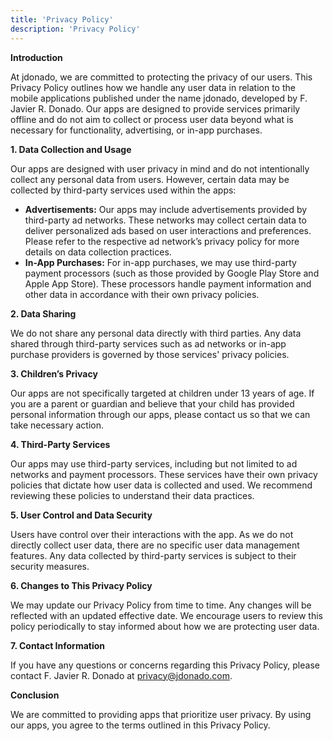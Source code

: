 ```yaml
---
title: 'Privacy Policy'
description: 'Privacy Policy'
---
```


**Introduction**

At jdonado, we are committed to protecting the privacy of our users. This Privacy Policy outlines how we handle any user data in relation to the mobile applications published under the name jdonado, developed by F. Javier R. Donado. Our apps are designed to provide services primarily offline and do not aim to collect or process user data beyond what is necessary for functionality, advertising, or in-app purchases.

**1. Data Collection and Usage**

Our apps are designed with user privacy in mind and do not intentionally collect any personal data from users. However, certain data may be collected by third-party services used within the apps:

- **Advertisements:** Our apps may include advertisements provided by third-party ad networks. These networks may collect certain data to deliver personalized ads based on user interactions and preferences. Please refer to the respective ad network’s privacy policy for more details on data collection practices.
- **In-App Purchases:** For in-app purchases, we may use third-party payment processors (such as those provided by Google Play Store and Apple App Store). These processors handle payment information and other data in accordance with their own privacy policies.

**2. Data Sharing**

We do not share any personal data directly with third parties. Any data shared through third-party services such as ad networks or in-app purchase providers is governed by those services' privacy policies.

**3. Children’s Privacy**

Our apps are not specifically targeted at children under 13 years of age. If you are a parent or guardian and believe that your child has provided personal information through our apps, please contact us so that we can take necessary action.

**4. Third-Party Services**

Our apps may use third-party services, including but not limited to ad networks and payment processors. These services have their own privacy policies that dictate how user data is collected and used. We recommend reviewing these policies to understand their data practices.

**5. User Control and Data Security**

Users have control over their interactions with the app. As we do not directly collect user data, there are no specific user data management features. Any data collected by third-party services is subject to their security measures.

**6. Changes to This Privacy Policy**

We may update our Privacy Policy from time to time. Any changes will be reflected with an updated effective date. We encourage users to review this policy periodically to stay informed about how we are protecting user data.

**7. Contact Information**

If you have any questions or concerns regarding this Privacy Policy, please contact F. Javier R. Donado at <privacy@jdonado.com>.

**Conclusion**

We are committed to providing apps that prioritize user privacy. By using our apps, you agree to the terms outlined in this Privacy Policy.
